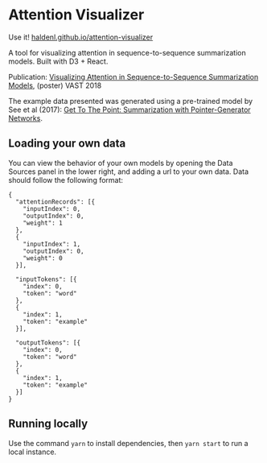 # Attention Visualizer

Use it! [haldenl.github.io/attention-visualizer](https://haldenl.github.io/attention-visualizer)

A tool for visualizing attention in sequence-to-sequence summarization models. Built with D3 + React.

Publication:
[Visualizing Attention in Sequence-to-Sequence Summarization Models](https://haldenl.com/papers/2018-vast-attention), (poster) VAST 2018

The example data presented was generated using a pre-trained model by See et al (2017): [Get To The Point: Summarization with Pointer-Generator Networks](https://arxiv.org/pdf/1704.04368.pdf).

## Loading your own data

You can view the behavior of your own models by opening the Data Sources panel in the lower right, and adding a url to your own data. Data should follow the following format:

```
{
  "attentionRecords": [{
    "inputIndex": 0,
    "outputIndex": 0,
    "weight": 1
  }, 
  {
    "inputIndex": 1,
    "outputIndex": 0,
    "weight": 0
  }],

  "inputTokens": [{
    "index": 0,
    "token": "word"
  }, 
  {
    "index": 1,
    "token": "example"
  }],

  "outputTokens": [{
    "index": 0,
    "token": "word"
  }, 
  {
    "index": 1,
    "token": "example"
  }]
}
```

## Running locally
Use the command `yarn` to install dependencies, then `yarn start` to run a local instance.
